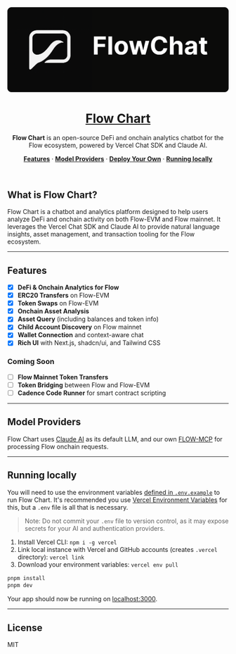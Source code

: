 <a href="https://flowchart.app/">
  <img alt="Flow Chart: DeFi & Onchain Analysis for Flow" src="public/images/banner.png">
  <h1 align="center">Flow Chart</h1>
</a>

<p align="center">
  <strong>Flow Chart</strong> is an open-source DeFi and onchain analytics chatbot for the Flow ecosystem, powered by Vercel Chat SDK and Claude AI.
</p>

<p align="center">
  <a href="#features"><strong>Features</strong></a> ·
  <a href="#model-providers"><strong>Model Providers</strong></a> ·
  <a href="#deploy-your-own"><strong>Deploy Your Own</strong></a> ·
  <a href="#running-locally"><strong>Running locally</strong></a>
</p>
<br/>

## What is Flow Chart?

Flow Chart is a chatbot and analytics platform designed to help users analyze DeFi and onchain activity on both Flow-EVM and Flow mainnet. It leverages the Vercel Chat SDK and Claude AI to provide natural language insights, asset management, and transaction tooling for the Flow ecosystem.

---

## Features

- [x] **DeFi & Onchain Analytics for Flow**
- [x] **ERC20 Transfers** on Flow-EVM
- [x] **Token Swaps** on Flow-EVM
- [x] **Onchain Asset Analysis**
- [x] **Asset Query** (including balances and token info)
- [x] **Child Account Discovery** on Flow mainnet
- [x] **Wallet Connection** and context-aware chat
- [x] **Rich UI** with Next.js, shadcn/ui, and Tailwind CSS

### Coming Soon

- [ ] **Flow Mainnet Token Transfers**
- [ ] **Token Bridging** between Flow and Flow-EVM
- [ ] **Cadence Code Runner** for smart contract scripting

---

## Model Providers

Flow Chart uses [Claude AI](https://www.anthropic.com/) as its default LLM, and our own [FLOW-MCP](https://github.com/Outblock/flow-mcp) for processing Flow onchain requests.

---

## Running locally

You will need to use the environment variables [defined in `.env.example`](.env.example) to run Flow Chart. It's recommended you use [Vercel Environment Variables](https://vercel.com/docs/projects/environment-variables) for this, but a `.env` file is all that is necessary.

> Note: Do not commit your `.env` file to version control, as it may expose secrets for your AI and authentication providers.

1. Install Vercel CLI: `npm i -g vercel`
2. Link local instance with Vercel and GitHub accounts (creates `.vercel` directory): `vercel link`
3. Download your environment variables: `vercel env pull`

```bash
pnpm install
pnpm dev
```

Your app should now be running on [localhost:3000](http://localhost:3000).

---

## License

MIT
